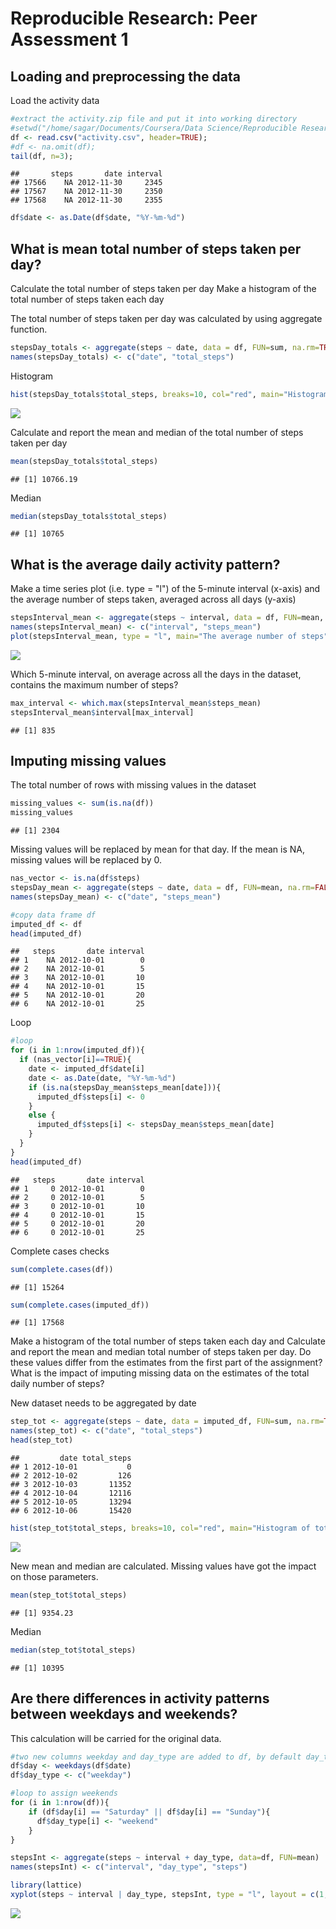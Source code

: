 # Reproducible Research: Peer Assessment 1

## Loading and preprocessing the data
Load the activity data

```r
#extract the activity.zip file and put it into working directory
#setwd("/home/sagar/Documents/Coursera/Data Science/Reproducible Research")
df <- read.csv("activity.csv", header=TRUE);
#df <- na.omit(df);
tail(df, n=3);
```

```
##       steps       date interval
## 17566    NA 2012-11-30     2345
## 17567    NA 2012-11-30     2350
## 17568    NA 2012-11-30     2355
```

```r
df$date <- as.Date(df$date, "%Y-%m-%d")
```


## What is mean total number of steps taken per day?

Calculate the total number of steps taken per day
Make a histogram of the total number of steps taken each day

The total number of steps taken per day was calculated by using aggregate function.

```r
stepsDay_totals <- aggregate(steps ~ date, data = df, FUN=sum, na.rm=TRUE)
names(stepsDay_totals) <- c("date", "total_steps")
```
Histogram

```r
hist(stepsDay_totals$total_steps, breaks=10, col="red", main="Histogram of total number of steps per day", xlab="Total number of steps in a day")
```

![](PA1_template_files/figure-html/unnamed-chunk-3-1.png) 

Calculate and report the mean and median of the total number of steps taken per day


```r
mean(stepsDay_totals$total_steps)
```

```
## [1] 10766.19
```
Median 

```r
median(stepsDay_totals$total_steps)
```

```
## [1] 10765
```
## What is the average daily activity pattern?
Make a time series plot (i.e. type = "l") of the 5-minute interval (x-axis) and the average number of steps taken, averaged across all days (y-axis)


```r
stepsInterval_mean <- aggregate(steps ~ interval, data = df, FUN=mean, na.rm=TRUE)
names(stepsInterval_mean) <- c("interval", "steps_mean")
plot(stepsInterval_mean, type = "l", main="The average number of steps")
```

![](PA1_template_files/figure-html/unnamed-chunk-6-1.png) 

Which 5-minute interval, on average across all the days in the dataset, contains the maximum number of steps?

```r
max_interval <- which.max(stepsInterval_mean$steps_mean)
stepsInterval_mean$interval[max_interval]
```

```
## [1] 835
```


## Imputing missing values

The total number of rows with missing values in the dataset

```r
missing_values <- sum(is.na(df))
missing_values  
```

```
## [1] 2304
```
Missing values will be replaced by mean for that day. If the mean is NA, missing values will be replaced by 0.


```r
nas_vector <- is.na(df$steps)
stepsDay_mean <- aggregate(steps ~ date, data = df, FUN=mean, na.rm=FALSE)
names(stepsDay_mean) <- c("date", "steps_mean")

#copy data frame df
imputed_df <- df
head(imputed_df)
```

```
##   steps       date interval
## 1    NA 2012-10-01        0
## 2    NA 2012-10-01        5
## 3    NA 2012-10-01       10
## 4    NA 2012-10-01       15
## 5    NA 2012-10-01       20
## 6    NA 2012-10-01       25
```

Loop

```r
#loop
for (i in 1:nrow(imputed_df)){
  if (nas_vector[i]==TRUE){
    date <- imputed_df$date[i]
    date <- as.Date(date, "%Y-%m-%d")
    if (is.na(stepsDay_mean$steps_mean[date])){
      imputed_df$steps[i] <- 0
    }
    else {
      imputed_df$steps[i] <- stepsDay_mean$steps_mean[date]
    }
  }
}
head(imputed_df)
```

```
##   steps       date interval
## 1     0 2012-10-01        0
## 2     0 2012-10-01        5
## 3     0 2012-10-01       10
## 4     0 2012-10-01       15
## 5     0 2012-10-01       20
## 6     0 2012-10-01       25
```

Complete cases checks

```r
sum(complete.cases(df))
```

```
## [1] 15264
```

```r
sum(complete.cases(imputed_df))
```

```
## [1] 17568
```

Make a histogram of the total number of steps taken each day and Calculate and report the mean and median total number of steps taken per day. Do these values differ from the estimates from the first part of the assignment? What is the impact of imputing missing data on the estimates of the total daily number of steps?

New dataset needs to be aggregated by date

```r
step_tot <- aggregate(steps ~ date, data = imputed_df, FUN=sum, na.rm=TRUE)
names(step_tot) <- c("date", "total_steps")
head(step_tot)
```

```
##         date total_steps
## 1 2012-10-01           0
## 2 2012-10-02         126
## 3 2012-10-03       11352
## 4 2012-10-04       12116
## 5 2012-10-05       13294
## 6 2012-10-06       15420
```

```r
hist(step_tot$total_steps, breaks=10, col="red", main="Histogram of total number of steps per day", xlab="[Imputed] Total number of steps in a day")
```

![](PA1_template_files/figure-html/unnamed-chunk-12-1.png) 

New mean and median are calculated. Missing values have got the impact on those parameters.

```r
mean(step_tot$total_steps)
```

```
## [1] 9354.23
```
Median 

```r
median(step_tot$total_steps)
```

```
## [1] 10395
```

## Are there differences in activity patterns between weekdays and weekends?
This calculation will be carried for the original data.

```r
#two new columns weekday and day_type are added to df, by default day_type is weekday for all weekdays
df$day <- weekdays(df$date)
df$day_type <- c("weekday")

#loop to assign weekends
for (i in 1:nrow(df)){
    if (df$day[i] == "Saturday" || df$day[i] == "Sunday"){
      df$day_type[i] <- "weekend"
    }
}

stepsInt <- aggregate(steps ~ interval + day_type, data=df, FUN=mean)
names(stepsInt) <- c("interval", "day_type", "steps")

library(lattice)
xyplot(steps ~ interval | day_type, stepsInt, type = "l", layout = c(1, 2))
```

![](PA1_template_files/figure-html/unnamed-chunk-15-1.png) 
